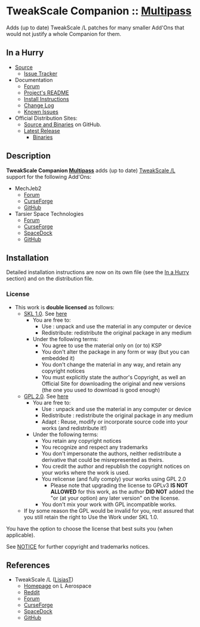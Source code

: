 # TweakScale Companion :: [Multipass](https://youtu.be/NVPLqbWXdDA)

Adds (up to date) TweakScale /L patches for many smaller Add'Ons that would not justify a whole Companion for them.


## In a Hurry

* [Source](https://github.com/net-lisias-ksp/TweakScaleCompanion_Multipass)
	+ [Issue Tracker](https://github.com/net-lisias-ksp/TweakScaleCompanion_Multipass/issues)
* Documentation
	+ [Forum](https://forum.kerbalspaceprogram.com/index.php?/topic/192216-tweakscale-companion-program/)
	+ [Project's README](https://github.com/net-lisias-ksp/TweakScaleCompanion_Multipass/blob/master/README.md)
	+ [Install Instructions](https://github.com/net-lisias-ksp/TweakScaleCompanion_Multipass/blob/master/INSTALL.md)
	+ [Change Log](./CHANGE_LOG.md)
	+ [Known Issues](./KNOWN_ISSUES.md)
* Official Distribution Sites:
	+ [Source and Binaries](https://github.com/net-lisias-ksp/TweakScaleCompanion_Multipass) on GitHub.
	+ [Latest Release](https://github.com/net-lisias-ksp/TweakScaleCompanion_Multipass/releases)
		- [Binaries](https://github.com/net-lisias-ksp/TweakScaleCompanion_Multipass/Archive)


## Description

**TweakScale Companion [Multipass](https://youtu.be/NVPLqbWXdDA)** adds (up to date) [TweakScale /L](https://forum.kerbalspaceprogram.com/index.php?/topic/179030-ksp-141-tweakscale-under-lisias-management-24310-2019-1030/) support for the following Add'Ons:

* MechJeb2
	+ [Forum](https://forum.kerbalspaceprogram.com/index.php?/topic/154834-*)
	+ [CurseForge](https://www.curseforge.com/kerbal/ksp-mods/mechjeb)
	+ [GitHub](https://github.com/MuMech/MechJeb2)
* Tarsier Space Technologies
	+ [Forum](https://forum.kerbalspaceprogram.com/index.php?/topic/154853-*)
	+ [CurseForge](https://kerbal.curseforge.com/projects/tarsier-space-technology-continued)
	+ [SpaceDock](http://spacedock.info/mod/143/Tarsier%20Space%20Technology%20with%20Galaxies%20Continued...)
	+ [GitHub](https://github.com/JPLRepo/TarsierSpaceTechnology/releases)


## Installation

Detailed installation instructions are now on its own file (see the [In a Hurry](#in-a-hurry) section) and on the distribution file.

### License

* This work is **double licensed** as follows:
	+ [SKL 1.0](https://ksp.lisias.net/SKL-1_0.txt). See [here](./LICENSE.SKL-1_0)
		+ You are free to:
			- Use : unpack and use the material in any computer or device
			- Redistribute: redistribute the original package in any medium
		+ Under the following terms:
			- You agree to use the material only on (or to) KSP
			- You don't alter the package in any form or way (but you can embedded it)
			- You don't change the material in any way, and retain any copyright notices
			- You must explicitly state the author's Copyright, as well an Official Site for downloading the original and new versions (the one you used to download is good enough) 
	+ [GPL 2.0](https://www.gnu.org/licenses/gpl-2.0.txt). See [here](./LICENSE.GPL-2_0)
		+ You are free to:
			- Use : unpack and use the material in any computer or device
			- Redistribute : redistribute the original package in any medium
			- Adapt : Reuse, modify or incorporate source code into your works (and redistribute it!) 
		+ Under the following terms:
			- You retain any copyright notices
			- You recognize and respect any trademarks
			- You don't impersonate the authors, neither redistribute a derivative that could be misrepresented as theirs.
			- You credit the author and republish the copyright notices on your works where the work is used.
			- You relicense (and fully comply) your works using GPL 2.0
				- Please note that upgrading the license to GPLv3 **IS NOT ALLOWED** for this work, as the author **DID NOT** added the "or (at your option) any later version" on the license.
			- You don't mix your work with GPL incompatible works.
	+ If by some reason the GPL would be invalid for you, rest assured that you still retain the right to Use the Work under SKL 1.0.

You have the option to choose the license that best suits you (when applicable).

See [NOTICE](./NOTICE) for further copyright and trademarks notices.


## References

* TweakScale /L ([LisiasT](https://forum.kerbalspaceprogram.com/index.php?/profile/187168-lisias/))
	+ [Homepage](http://ksp.lisias.net/add-ons/TweakScale) on L Aerospace
	+ [Reddit](https://www.reddit.com/r/TweakScale/)
	+ [Forum](https://forum.kerbalspaceprogram.com/index.php?/topic/179030-*/)
	+ [CurseForge](https://kerbal.curseforge.com/projects/tweakscale)
	+ [SpaceDock](https://spacedock.info/mod/127/TweakScale)
	+ [GitHub](https://github.com/net-lisias-ksp/TweakScale)
